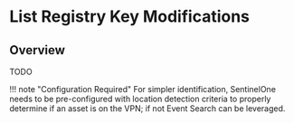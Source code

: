 # List Registry Key Modifications

## Overview

TODO

!!! note "Configuration Required"
	For simpler identification, SentinelOne needs to be pre-configured with location detection criteria to properly determine if an asset is on the VPN; if not Event Search can be leveraged.
